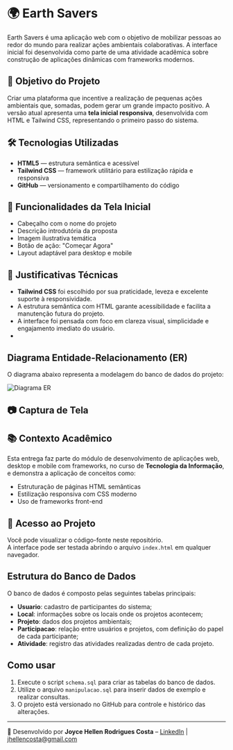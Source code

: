 # 🌍 Earth Savers

Earth Savers é uma aplicação web com o objetivo de mobilizar pessoas ao redor do mundo para realizar ações ambientais colaborativas. A interface inicial foi desenvolvida como parte de uma atividade acadêmica sobre construção de aplicações dinâmicas com frameworks modernos.

## 🚀 Objetivo do Projeto

Criar uma plataforma que incentive a realização de pequenas ações ambientais que, somadas, podem gerar um grande impacto positivo. A versão atual apresenta uma **tela inicial responsiva**, desenvolvida com HTML e Tailwind CSS, representando o primeiro passo do sistema.

## 🛠️ Tecnologias Utilizadas

- **HTML5** — estrutura semântica e acessível
- **Tailwind CSS** — framework utilitário para estilização rápida e responsiva
- **GitHub** — versionamento e compartilhamento do código

## 📱 Funcionalidades da Tela Inicial

- Cabeçalho com o nome do projeto
- Descrição introdutória da proposta
- Imagem ilustrativa temática
- Botão de ação: "Começar Agora"
- Layout adaptável para desktop e mobile

## 📌 Justificativas Técnicas

- **Tailwind CSS** foi escolhido por sua praticidade, leveza e excelente suporte à responsividade.
- A estrutura semântica com HTML garante acessibilidade e facilita a manutenção futura do projeto.
- A interface foi pensada com foco em clareza visual, simplicidade e engajamento imediato do usuário.
- 
## Diagrama Entidade-Relacionamento (ER)
O diagrama abaixo representa a modelagem do banco de dados do projeto:

![Diagrama ER](diagrama-er-earthsavers.png)


## 📷 Captura de Tela



## 📚 Contexto Acadêmico

Esta entrega faz parte do módulo de desenvolvimento de aplicações web, desktop e mobile com frameworks, no curso de **Tecnologia da Informação**, e demonstra a aplicação de conceitos como:

- Estruturação de páginas HTML semânticas
- Estilização responsiva com CSS moderno
- Uso de frameworks front-end

## 🔗 Acesso ao Projeto

Você pode visualizar o código-fonte neste repositório.  
A interface pode ser testada abrindo o arquivo `index.html` em qualquer navegador.

## Estrutura do Banco de Dados

O banco de dados é composto pelas seguintes tabelas principais:

- **Usuario**: cadastro de participantes do sistema;
- **Local**: informações sobre os locais onde os projetos acontecem;
- **Projeto**: dados dos projetos ambientais;
- **Participacao**: relação entre usuários e projetos, com definição do papel de cada participante;
- **Atividade**: registro das atividades realizadas dentro de cada projeto.

## Como usar

1. Execute o script `schema.sql` para criar as tabelas do banco de dados.
2. Utilize o arquivo `manipulacao.sql` para inserir dados de exemplo e realizar consultas.
3. O projeto está versionado no GitHub para controle e histórico das alterações.



---

📧 Desenvolvido por **Joyce Hellen Rodrigues Costa** – [LinkedIn](https://www.linkedin.com/in/joyce-hellen-rodrigues-costa/) | jhellencosta@gmail.com
